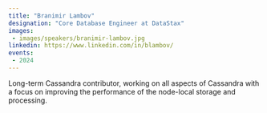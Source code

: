 ```yaml
---
title: "Branimir Lambov"
designation: "Core Database Engineer at DataStax"
images:
 - images/speakers/branimir-lambov.jpg
linkedin: https://www.linkedin.com/in/blambov/
events:
 - 2024
---
```


Long-term Cassandra contributor, working on all aspects of Cassandra with a focus on improving the performance of the node-local storage and processing.